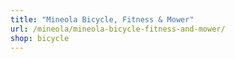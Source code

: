 ```yaml
---
title: "Mineola Bicycle, Fitness & Mower"
url: /mineola/mineola-bicycle-fitness-and-mower/
shop: bicycle
---
```

